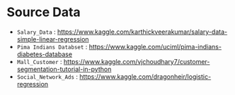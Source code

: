 # **Source Data**

* `Salary_Data` : https://www.kaggle.com/karthickveerakumar/salary-data-simple-linear-regression
* `Pima Indians Databset` : https://www.kaggle.com/uciml/pima-indians-diabetes-database
* `Mall_Customer` : https://www.kaggle.com/vjchoudhary7/customer-segmentation-tutorial-in-python
* `Social_Network_Ads` : https://www.kaggle.com/dragonheir/logistic-regression
